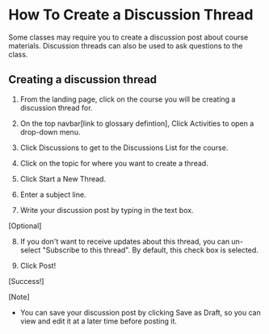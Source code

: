 # How To Create a Discussion Thread

Some classes may require you to create a discussion post about course materials. Discussion threads can also be used to ask questions to the class. 

## Creating a discussion thread

1. From the landing page, click on the course you will be creating a discussion thread for.

2. On the top navbar[link to glossary defintion], Click Activities to open a drop-down menu.

3. Click Discussions to get to the Discussions List for the course.

4. Click on the topic for where you want to create a thread.

5. Click Start a New Thread.

6. Enter a subject line.

7. Write your discussion post by typing in the text box.

[Optional]

8. If you don't want to receive updates about this thread, you can un-select "Subscribe to this thread". By default, this check box is selected.  

9. Click Post!

[Success!]


[Note] 
* You can save your discussion post by clicking Save as Draft, so you can view and edit it at a later time before posting it.
